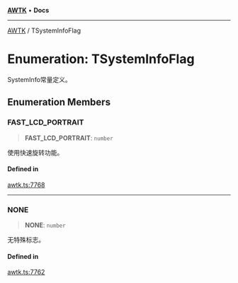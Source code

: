 [**AWTK**](../README.md) • **Docs**

***

[AWTK](../globals.md) / TSystemInfoFlag

# Enumeration: TSystemInfoFlag

SystemInfo常量定义。

## Enumeration Members

### FAST\_LCD\_PORTRAIT

> **FAST\_LCD\_PORTRAIT**: `number`

使用快速旋转功能。

#### Defined in

[awtk.ts:7768](https://github.com/zlgopen/awtk-binding/blob/f59cb588237dd9223284af0eed269ac285d66f8b/tools/code_gen/js/output/awtk.ts#L7768)

***

### NONE

> **NONE**: `number`

无特殊标志。

#### Defined in

[awtk.ts:7762](https://github.com/zlgopen/awtk-binding/blob/f59cb588237dd9223284af0eed269ac285d66f8b/tools/code_gen/js/output/awtk.ts#L7762)
